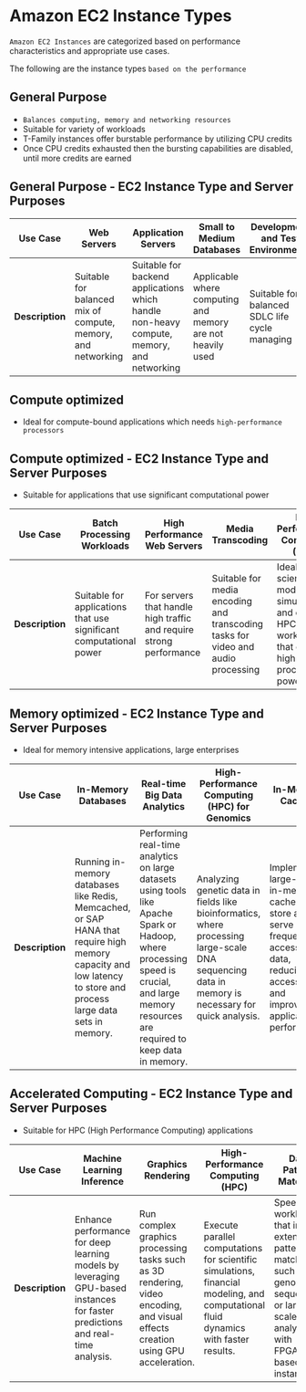 # Amazon EC2 Instance Types

`Amazon EC2 Instances` are categorized based on performance characteristics and appropriate use cases.

The following are the instance types `based on the performance`

## General Purpose

- `Balances computing, memory and networking resources`
- Suitable for variety of workloads
- T-Family instances offer burstable performance by utilizing CPU credits
- Once CPU credits exhausted then the bursting capabilities are disabled, until more credits are earned


## General Purpose - EC2 Instance Type and Server Purposes

|   **Use Case**   | Web Servers | Application Servers | Small to Medium Databases | Development and Test Environments | Microservices | Gaming Applications | Caching Servers |
|--------------------|-------------|---------------------|---------------------------|-----------------------------------|---------------|---------------------|-----------------|
| **Description**  | Suitable for balanced mix of compute, memory, and networking | Suitable for backend applications which handle non-heavy compute, memory, and networking | Applicable where computing and memory are not heavily used | Suitable for balanced SDLC life cycle managing | Suitable, but balanced | Suitable, but balanced | Suitable, but balanced |


## Compute optimized

- Ideal for compute-bound applications which needs `high-performance processors`


## Compute optimized - EC2 Instance Type and Server Purposes

- Suitable for applications that use significant computational power

|  **Use Case** | Batch Processing Workloads                                   | High Performance Web Servers                                  | Media Transcoding                                              | High Performance Computing (HPC)                                             | Gaming Servers                   | Ad Server Engines         | Machine Learning Inference  | Scientific Modeling and Simulation  |
|---------------------|--------------------------------------------------------------|----------------------------------------------------------------|----------------------------------------------------------------|-------------------------------------------------------------------------------|----------------------------------|---------------------------|-----------------------------|------------------------------------|
| **Description**  | Suitable for applications that use significant computational power | For servers that handle high traffic and require strong performance | Suitable for media encoding and transcoding tasks for video and audio processing | Ideal for scientific modeling, simulations, and other HPC workloads that demand high processing power | Suitable for multiple players, high performance | For real-time ad-serving servers | Requires rapid computation | Suitable for complex simulations |


## Memory optimized - EC2 Instance Type and Server Purposes

- Ideal for memory intensive applications, large enterprises


|        **Use Case**| In-Memory Databases | Real-time Big Data Analytics | High-Performance Computing (HPC) for Genomics | In-Memory Caching | Large-scale Enterprise Applications | Machine Learning and AI Model Training |
|--------------------|---------------------|-----------------------------|----------------------------------------------|-------------------|------------------------------------|----------------------------------------|
| **Description**    | Running in-memory databases like Redis, Memcached, or SAP HANA that require high memory capacity and low latency to store and process large data sets in memory. | Performing real-time analytics on large datasets using tools like Apache Spark or Hadoop, where processing speed is crucial, and large memory resources are required to keep data in memory. | Analyzing genetic data in fields like bioinformatics, where processing large-scale DNA sequencing data in memory is necessary for quick analysis. | Implementing large-scale in-memory caches that store and serve frequently accessed data, reducing access times and improving application performance. | Running memory-intensive enterprise applications such as SAP ERP or Oracle databases that need substantial memory to maintain performance under heavy workloads. | Training machine learning models on large datasets that need to be loaded into memory for faster processing, particularly for deep learning algorithms. |


## Accelerated Computing - EC2 Instance Type and Server Purposes

- Suitable for HPC (High Performance Computing) applications

| **Use Case**                     | **Machine Learning Inference**  | **Graphics Rendering**         | **High-Performance Computing (HPC)** | **Data Pattern Matching**  | **Cryptography**            |
|----------------------------------|---------------------------------|--------------------------------|--------------------------------------|-----------------------------|------------------------------|
| **Description**                  | Enhance performance for deep learning models by leveraging GPU-based instances for faster predictions and real-time analysis. | Run complex graphics processing tasks such as 3D rendering, video encoding, and visual effects creation using GPU acceleration. | Execute parallel computations for scientific simulations, financial modeling, and computational fluid dynamics with faster results. | Speed up workloads that involve extensive pattern matching, such as genome sequencing or large-scale data analysis, with FPGA-based instances. | Perform high-speed cryptographic operations like encryption and decryption using hardware accelerators for enhanced security and efficiency. |
